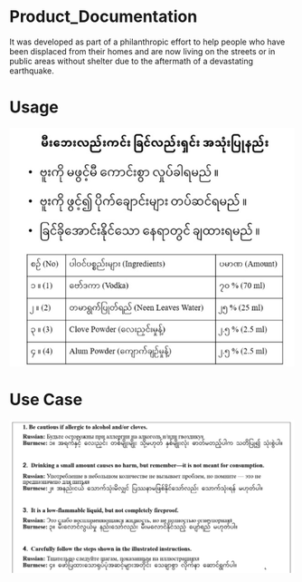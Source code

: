 # Product_Documentation
It was developed as part of a philanthropic effort to help people who have been displaced from their homes and are now living on the streets or in public areas without shelter due to the aftermath of a devastating earthquake.
# Usage 
![Alt Usage Image](Asset/Usage.jpg)
# Use Case
![Alt Use Case Image](Asset/usecase.jpg)
